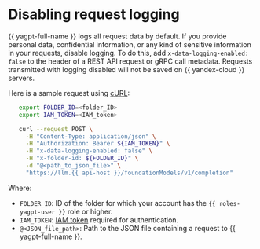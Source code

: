 # Disabling request logging

{{ yagpt-full-name }} logs all request data by default. If you provide personal data, confidential information, or any kind of sensitive information in your requests, disable logging. To do this, add `x-data-logging-enabled: false` to the header of a REST API request or gRPC call metadata. Requests transmitted with logging disabled will not be saved on {{ yandex-cloud }} servers.

Here is a sample request using [cURL](https://curl.haxx.se):


```bash
   export FOLDER_ID=<folder_ID>
   export IAM_TOKEN=<IAM_token>

   curl --request POST \
     -H "Content-Type: application/json" \
     -H "Authorization: Bearer ${IAM_TOKEN}" \
     -H "x-data-logging-enabled: false" \
     -H "x-folder-id: ${FOLDER_ID}" \
     -d "@<path_to_json_file>" \
     "https://llm.{{ api-host }}/foundationModels/v1/completion"
```

Where:

* `FOLDER_ID`: ID of the folder for which your account has the `{{ roles-yagpt-user }}` role or higher.
* `IAM_TOKEN`: [IAM token](../../iam/operations/iam-token/create.md) required for authentication.
* `@<JSON_file_path>`: Path to the JSON file containing a request to {{ yagpt-full-name }}.